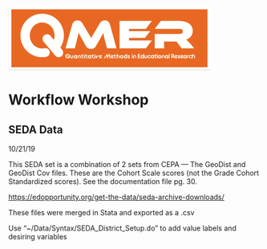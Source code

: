 ![](figures/qmer.png)

# Workflow Workshop

## SEDA Data

10/21/19

This SEDA set is a combination of 2 sets from CEPA — The GeoDist and GeoDist Cov files. These are the Cohort Scale scores (not the Grade Cohort Standardized scores). See the documentation file pg. 30.

https://edopportunity.org/get-the-data/seda-archive-downloads/

These files were merged in Stata and exported as a .csv

Use “~/Data/Syntax/SEDA_District_Setup.do” to add value labels and desiring variables
